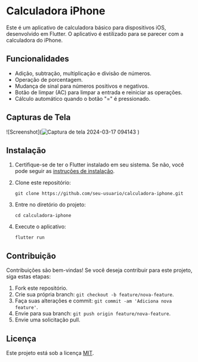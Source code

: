 # Calculadora iPhone

Este é um aplicativo de calculadora básico para dispositivos iOS, desenvolvido em Flutter. O aplicativo é estilizado para se parecer com a calculadora do iPhone.

## Funcionalidades

- Adição, subtração, multiplicação e divisão de números.
- Operação de porcentagem.
- Mudança de sinal para números positivos e negativos.
- Botão de limpar (AC) para limpar a entrada e reiniciar as operações.
- Cálculo automático quando o botão "=" é pressionado.

## Capturas de Tela

![Screenshot](![Captura de tela 2024-03-17 094143](https://github.com/jp066/calculadora_em_flutter/assets/161849819/4265037f-9d23-4b7f-bd07-4740e6a42cfe)
)

## Instalação

1. Certifique-se de ter o Flutter instalado em seu sistema. Se não, você pode seguir as [instruções de instalação](https://flutter.dev/docs/get-started/install).
2. Clone este repositório:

    ```
    git clone https://github.com/seu-usuario/calculadora-iphone.git
    ```

3. Entre no diretório do projeto:

    ```
    cd calculadora-iphone
    ```

4. Execute o aplicativo:

    ```
    flutter run
    ```

## Contribuição

Contribuições são bem-vindas! Se você deseja contribuir para este projeto, siga estas etapas:

1. Fork este repositório.
2. Crie sua própria branch: `git checkout -b feature/nova-feature`.
3. Faça suas alterações e commit: `git commit -am 'Adiciona nova feature'`.
4. Envie para sua branch: `git push origin feature/nova-feature`.
5. Envie uma solicitação pull.

## Licença

Este projeto está sob a licença [MIT](LICENSE).
